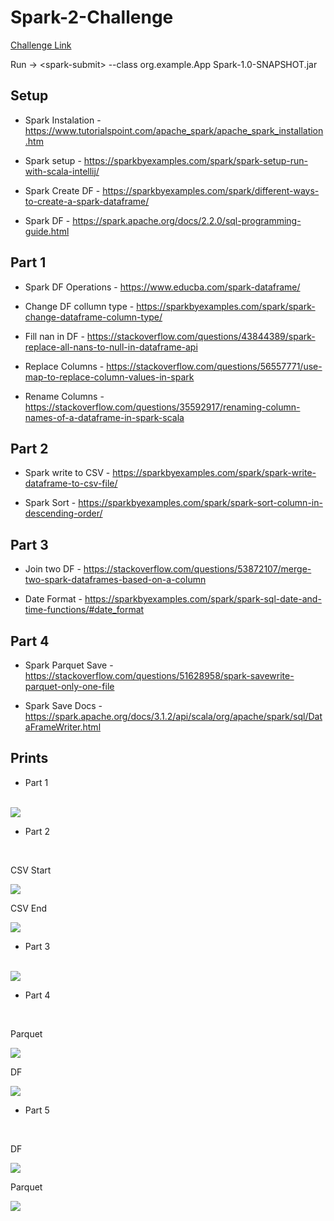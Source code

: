 # Spark-2-Challenge

[Challenge Link](https://github.com/bdu-xpand-it/BDU-Recruitment-Challenges/wiki/Spark-2-Recruitment-Challenge)

Run -> \<spark-submit\> --class org.example.App Spark-1.0-SNAPSHOT.jar

## Setup

- Spark Instalation - <https://www.tutorialspoint.com/apache_spark/apache_spark_installation.htm>

- Spark setup - <https://sparkbyexamples.com/spark/spark-setup-run-with-scala-intellij/>

- Spark Create DF - <https://sparkbyexamples.com/spark/different-ways-to-create-a-spark-dataframe/>

- Spark DF - <https://spark.apache.org/docs/2.2.0/sql-programming-guide.html>

## Part 1

- Spark DF Operations - <https://www.educba.com/spark-dataframe/>

- Change DF collumn type - <https://sparkbyexamples.com/spark/spark-change-dataframe-column-type/>

- Fill nan in DF - <https://stackoverflow.com/questions/43844389/spark-replace-all-nans-to-null-in-dataframe-api>

- Replace Columns - <https://stackoverflow.com/questions/56557771/use-map-to-replace-column-values-in-spark>

- Rename Columns - <https://stackoverflow.com/questions/35592917/renaming-column-names-of-a-dataframe-in-spark-scala>

## Part 2

- Spark write to CSV - <https://sparkbyexamples.com/spark/spark-write-dataframe-to-csv-file/>

- Spark Sort - <https://sparkbyexamples.com/spark/spark-sort-column-in-descending-order/>

## Part 3

- Join two DF - <https://stackoverflow.com/questions/53872107/merge-two-spark-dataframes-based-on-a-column>

- Date Format - <https://sparkbyexamples.com/spark/spark-sql-date-and-time-functions/#date_format>

## Part 4

- Spark Parquet Save - <https://stackoverflow.com/questions/51628958/spark-savewrite-parquet-only-one-file>

- Spark Save Docs - <https://spark.apache.org/docs/3.1.2/api/scala/org/apache/spark/sql/DataFrameWriter.html>

## Prints

- Part 1

</br>

<img src="./Prints/p1.png">

</br>

- Part 2

</br>

CSV Start

<img src="./Prints/p2-1.png">

CSV End

<img src="./Prints/p2-2.png">

</br>

- Part 3

</br>

<img src="./Prints/p3.png">

</br>

- Part 4

</br>

Parquet

<img src="./Prints/p4-1.png">

DF

<img src="./Prints/p4-2.png">

</br>

- Part 5

</br>

DF

<img src="./Prints/p5-1.png">

Parquet

<img src="./Prints/p5-2.png">
